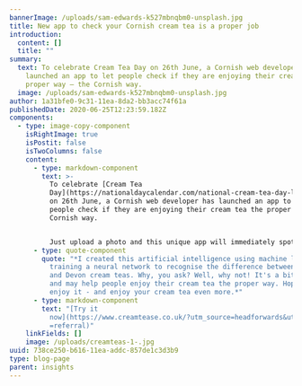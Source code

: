 ```yaml
---
bannerImage: /uploads/sam-edwards-k527mbnqbm0-unsplash.jpg
title: New app to check your Cornish cream tea is a proper job
introduction:
  content: []
  title: ""
summary:
  text: To celebrate Cream Tea Day on 26th June, a Cornish web developer has
    launched an app to let people check if they are enjoying their cream tea the
    proper way – the Cornish way.
  image: /uploads/sam-edwards-k527mbnqbm0-unsplash.jpg
author: 1a31bfe0-9c31-11ea-8da2-bb3acc74f61a
publishedDate: 2020-06-25T12:23:59.182Z
components:
  - type: image-copy-component
    isRightImage: true
    isPostit: false
    isTwoColumns: false
    content:
      - type: markdown-component
        text: >-
          To celebrate [Cream Tea
          Day](https://nationaldaycalendar.com/national-cream-tea-day-last-friday-in-june)
          on 26th June, a Cornish web developer has launched an app to let
          people check if they are enjoying their cream tea the proper way – the
          Cornish way. 


          Just upload a photo and this unique app will immediately spot if your cream tea is a proper job, with the jam and the cream the right way round! Barney Nicholls, who created the app, says:
      - type: quote-component
        quote: "*I created this artificial intelligence using machine learning and
          training a neural network to recognise the difference between Cornish
          and Devon cream teas. Why, you ask? Well, why not! It's a bit of fun
          and may help people enjoy their cream tea the proper way. Hope you
          enjoy it - and enjoy your cream tea even more.*"
      - type: markdown-component
        text: "[Try it
          now](https://www.creamtease.co.uk/?utm_source=headforwards&utm_medium\
          =referral)"
    linkFields: []
    image: /uploads/creamteas-1-.jpg
uuid: 738ce250-b616-11ea-addc-857de1c3d3b9
type: blog-page
parent: insights
---
```


